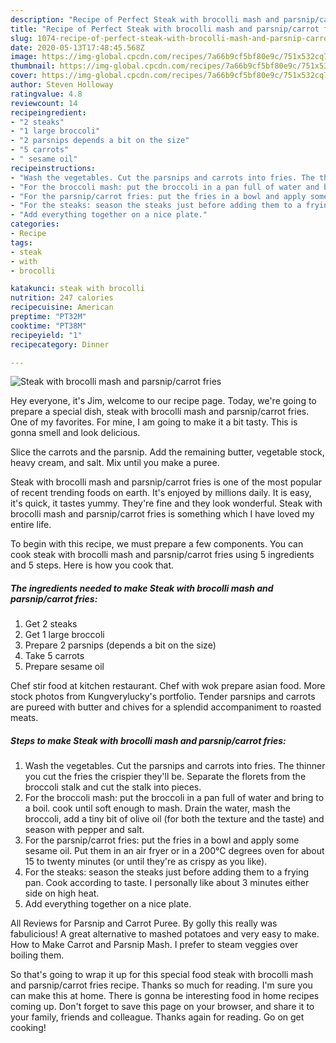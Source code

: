 ```yaml
---
description: "Recipe of Perfect Steak with brocolli mash and parsnip/carrot fries"
title: "Recipe of Perfect Steak with brocolli mash and parsnip/carrot fries"
slug: 1074-recipe-of-perfect-steak-with-brocolli-mash-and-parsnip-carrot-fries
date: 2020-05-13T17:48:45.568Z
image: https://img-global.cpcdn.com/recipes/7a66b9cf5bf80e9c/751x532cq70/steak-with-brocolli-mash-and-parsnipcarrot-fries-recipe-main-photo.jpg
thumbnail: https://img-global.cpcdn.com/recipes/7a66b9cf5bf80e9c/751x532cq70/steak-with-brocolli-mash-and-parsnipcarrot-fries-recipe-main-photo.jpg
cover: https://img-global.cpcdn.com/recipes/7a66b9cf5bf80e9c/751x532cq70/steak-with-brocolli-mash-and-parsnipcarrot-fries-recipe-main-photo.jpg
author: Steven Holloway
ratingvalue: 4.8
reviewcount: 14
recipeingredient:
- "2 steaks"
- "1 large broccoli"
- "2 parsnips depends a bit on the size"
- "5 carrots"
- " sesame oil"
recipeinstructions:
- "Wash the vegetables. Cut the parsnips and carrots into fries. The thinner you cut the fries the crispier they&#39;ll be. Separate the florets from the broccoli stalk and cut the stalk into pieces."
- "For the broccoli mash: put the broccoli in a pan full of water and bring to a boil. cook until soft enough to mash. Drain the water, mash the broccoli, add a tiny bit of olive oil (for both the texture and the taste) and season with pepper and salt."
- "For the parsnip/carrot fries: put the fries in a bowl and apply some sesame oil. Put them in an air fryer or in a 200°C degrees oven for about 15 to twenty minutes (or until they&#39;re as crispy as you like)."
- "For the steaks: season the steaks just before adding them to a frying pan. Cook according to taste. I personally like about 3 minutes either side on high heat."
- "Add everything together on a nice plate."
categories:
- Recipe
tags:
- steak
- with
- brocolli

katakunci: steak with brocolli 
nutrition: 247 calories
recipecuisine: American
preptime: "PT32M"
cooktime: "PT38M"
recipeyield: "1"
recipecategory: Dinner

---
```



![Steak with brocolli mash and parsnip/carrot fries](https://img-global.cpcdn.com/recipes/7a66b9cf5bf80e9c/751x532cq70/steak-with-brocolli-mash-and-parsnipcarrot-fries-recipe-main-photo.jpg)

Hey everyone, it's Jim, welcome to our recipe page. Today, we're going to prepare a special dish, steak with brocolli mash and parsnip/carrot fries. One of my favorites. For mine, I am going to make it a bit tasty. This is gonna smell and look delicious.

Slice the carrots and the parsnip. Add the remaining butter, vegetable stock, heavy cream, and salt. Mix until you make a puree.

Steak with brocolli mash and parsnip/carrot fries is one of the most popular of recent trending foods on earth. It's enjoyed by millions daily. It is easy, it's quick, it tastes yummy. They're fine and they look wonderful. Steak with brocolli mash and parsnip/carrot fries is something which I have loved my entire life.


To begin with this recipe, we must prepare a few components. You can cook steak with brocolli mash and parsnip/carrot fries using 5 ingredients and 5 steps. Here is how you cook that.

<!--inarticleads1-->

##### The ingredients needed to make Steak with brocolli mash and parsnip/carrot fries:

1. Get 2 steaks
1. Get 1 large broccoli
1. Prepare 2 parsnips (depends a bit on the size)
1. Take 5 carrots
1. Prepare  sesame oil


Chef stir food at kitchen restaurant. Chef with wok prepare asian food. More stock photos from Kungverylucky&#39;s portfolio. Tender parsnips and carrots are pureed with butter and chives for a splendid accompaniment to roasted meats. 

<!--inarticleads2-->

##### Steps to make Steak with brocolli mash and parsnip/carrot fries:

1. Wash the vegetables. Cut the parsnips and carrots into fries. The thinner you cut the fries the crispier they&#39;ll be. Separate the florets from the broccoli stalk and cut the stalk into pieces.
1. For the broccoli mash: put the broccoli in a pan full of water and bring to a boil. cook until soft enough to mash. Drain the water, mash the broccoli, add a tiny bit of olive oil (for both the texture and the taste) and season with pepper and salt.
1. For the parsnip/carrot fries: put the fries in a bowl and apply some sesame oil. Put them in an air fryer or in a 200°C degrees oven for about 15 to twenty minutes (or until they&#39;re as crispy as you like).
1. For the steaks: season the steaks just before adding them to a frying pan. Cook according to taste. I personally like about 3 minutes either side on high heat.
1. Add everything together on a nice plate.


All Reviews for Parsnip and Carrot Puree. By golly this really was fabulicious! A great alternative to mashed potatoes and very easy to make. How to Make Carrot and Parsnip Mash. I prefer to steam veggies over boiling them. 

So that's going to wrap it up for this special food steak with brocolli mash and parsnip/carrot fries recipe. Thanks so much for reading. I'm sure you can make this at home. There is gonna be interesting food in home recipes coming up. Don't forget to save this page on your browser, and share it to your family, friends and colleague. Thanks again for reading. Go on get cooking!
